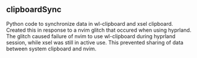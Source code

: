 ## clipboardSync
Python code to synchronize data in wl-clipboard and xsel clipboard. Created this in response to a nvim glitch that occured when using hyprland.
The glitch caused failure of nvim to use wl-clipboard during hyprland session, while xsel was still in active use. This prevented sharing of data
between system clipboard and nvim.

